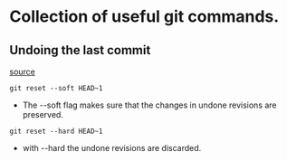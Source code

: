 # Collection of useful git commands.

## Undoing the last commit

[source](https://www.git-tower.com/learn/git/faq/undo-last-commit)

```
git reset --soft HEAD~1
```
* The --soft flag makes sure that the changes in undone revisions are preserved.

````
git reset --hard HEAD~1
````
* with --hard the undone revisions are discarded.